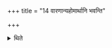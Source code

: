 +++
title = "14 वारणान्यहोमार्थानि भवन्ति"

+++

<details><summary>थिते</summary>

14. The (utensils) not to be used for making libations should be made out of Varaṇa (tree).
</details>
